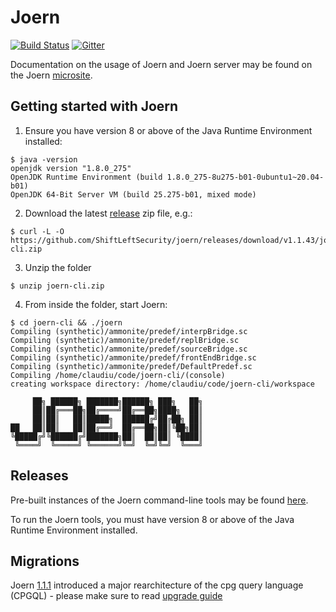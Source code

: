 Joern
===

[![Build Status](https://travis-ci.org/ShiftLeftSecurity/joern.svg?branch=master)](https://travis-ci.org/ShiftLeftSecurity/joern)
[![Gitter](https://badges.gitter.im/joern-code-analyzer/community.svg)](https://gitter.im/joern-code-analyzer/community?utm_source=badge&utm_medium=badge&utm_campaign=pr-badge)

Documentation on the usage of Joern and Joern server may be found on the Joern [microsite](https://docs.joern.io/home).

Getting started with Joern
---

1. Ensure you have version 8 or above of the Java Runtime Environment installed:

```
$ java -version
openjdk version "1.8.0_275"
OpenJDK Runtime Environment (build 1.8.0_275-8u275-b01-0ubuntu1~20.04-b01)
OpenJDK 64-Bit Server VM (build 25.275-b01, mixed mode)
```

2. Download the latest
   [release](https://github.com/ShiftLeftSecurity/joern/releases) zip file, e.g.:
```
$ curl -L -O https://github.com/ShiftLeftSecurity/joern/releases/download/v1.1.43/joern-cli.zip
```

3. Unzip the folder

```
$ unzip joern-cli.zip
```

4. From inside the folder, start Joern:

```
$ cd joern-cli && ./joern
Compiling (synthetic)/ammonite/predef/interpBridge.sc
Compiling (synthetic)/ammonite/predef/replBridge.sc
Compiling (synthetic)/ammonite/predef/sourceBridge.sc
Compiling (synthetic)/ammonite/predef/frontEndBridge.sc
Compiling (synthetic)/ammonite/predef/DefaultPredef.sc
Compiling /home/claudiu/code/joern-cli/(console)
creating workspace directory: /home/claudiu/code/joern-cli/workspace

     ██╗ ██████╗ ███████╗██████╗ ███╗   ██╗
     ██║██╔═══██╗██╔════╝██╔══██╗████╗  ██║
     ██║██║   ██║█████╗  ██████╔╝██╔██╗ ██║
██   ██║██║   ██║██╔══╝  ██╔══██╗██║╚██╗██║
╚█████╔╝╚██████╔╝███████╗██║  ██║██║ ╚████║
 ╚════╝  ╚═════╝ ╚══════╝╚═╝  ╚═╝╚═╝  ╚═══╝
```

Releases
---
Pre-built instances of the Joern command-line tools may be found [here](https://github.com/ShiftLeftSecurity/joern/releases).

To run the Joern tools, you must have version 8 or above of the Java Runtime Environment installed.

Migrations
---
Joern [1.1.1](https://github.com/ShiftLeftSecurity/joern/releases/tag/v1.1.1) introduced a major rearchitecture of the cpg query language (CPGQL) - please make sure to read [upgrade guide](https://docs.joern.io/upgrade-guides)
